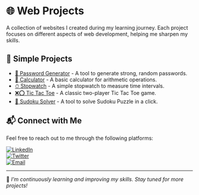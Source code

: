 # 🌐 Web Projects  

A collection of websites I created during my learning journey. Each project focuses on different aspects of web development, helping me sharpen my skills.  

## 🚀 Simple Projects  

- [🔑 Password Generator](<https://rupansamanta.github.io/projects/Password Generator>) - A tool to generate strong, random passwords.
- [🧮 Calculator](https://rupansamanta.github.io/projects/calculator) - A basic calculator for arithmetic operations.
- [⏱ Stopwatch](https://rupansamanta.github.io/projects/stopwatch) - A simple stopwatch to measure time intervals.
- [❌⭕ Tic Tac Toe](<https://rupansamanta.github.io/projects/tic tac toe>) - A classic two-player Tic Tac Toe game.
- [🔢 Sudoku Solver](<https://rupansamanta.github.io/projects/sudoku%20solver/>) - A tool to solve Sudoku Puzzle in a click.

## 📬 Connect with Me  

Feel free to reach out to me through the following platforms:  

[![LinkedIn](https://img.shields.io/badge/LinkedIn-Profile-blue?logo=linkedin)](https://www.linkedin.com/in/rupan-samanta-2663642ab)  
[![Twitter](https://img.shields.io/badge/Twitter-Follow-blue?logo=twitter)](https://twitter.com/rvsjan32)   
[![Email](https://img.shields.io/badge/Email-Send-red?logo=gmail)](mailto:rvsjan32@gmail.com)  

---

🌟 *I'm continuously learning and improving my skills. Stay tuned for more projects!*  
